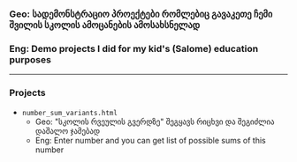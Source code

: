 ### Geo: სადემონსტრაციო პროექტები რომლებიც გავაკეთე ჩემი შვილის სკოლის ამოცანების ამოსახსნელად
### Eng: Demo projects I did for my kid's (Salome) education purposes
---

### Projects

* `number_sum_variants.html`
  * Geo: "სკოლის რვეულის გვერდზე" შეგყავს რიცხვი და შეგიძლია დაშალო ჯამებად
  * Eng: Enter number and you can get list of possible sums of this number
